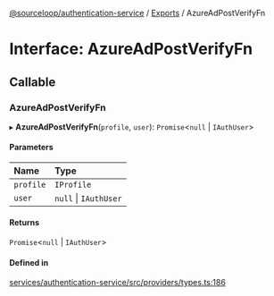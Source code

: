 [@sourceloop/authentication-service](../README.md) / [Exports](../modules.md) / AzureAdPostVerifyFn

# Interface: AzureAdPostVerifyFn

## Callable

### AzureAdPostVerifyFn

▸ **AzureAdPostVerifyFn**(`profile`, `user`): `Promise`<``null`` \| `IAuthUser`\>

#### Parameters

| Name | Type |
| :------ | :------ |
| `profile` | `IProfile` |
| `user` | ``null`` \| `IAuthUser` |

#### Returns

`Promise`<``null`` \| `IAuthUser`\>

#### Defined in

[services/authentication-service/src/providers/types.ts:186](https://github.com/sourcefuse/loopback4-microservice-catalog/blob/6c16af104/services/authentication-service/src/providers/types.ts#L186)
